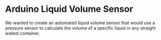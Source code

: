 # Arduino Liquid Volume Sensor
We wanted to create an automated liquid volume sensor that would use a pressure sensor to calculate the volume of a specific liquid in any straight walled container. 
